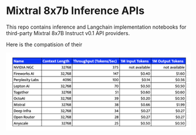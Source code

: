 # Mixtral 8x7b Inference APIs

This repo contains inference and Langchain implementation notebooks for third-party Mixtral 8x7B Instruct v0.1 API providers.

Here is the compatision of their 

<img src="https://github.com/aigeek0x0/mixtral-8x7b-inference-apis/blob/main/mixtral-8x7b-inference-api-comparisons.png" alt="Mixtral 8x7b Inference APIs" width="800" style="margin-left:'auto' margin-right:'auto' display:'block'"/>
